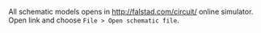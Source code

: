 All schematic models opens in http://falstad.com/circuit/ online simulator. Open link and choose `File > Open schematic file`.